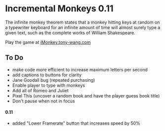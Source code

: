 Incremental Monkeys 0.11
=======

The infinite monkey theorem states that a monkey hitting keys at random on a typewriter keyboard for an infinite amount of time will almost surely type a given text, such as the complete works of William Shakespeare.

Play the game at [iMonkey.tony-wang.com](http://iMonkey.tony-wang.com)

To Do
------
- make code more efficient to increase maximum letters per second
- add captions to buttons for clarity
- Jane Goodall bug (repeated purchasing)
- Enable player to type with monkeys
- Add all of Romeo and Juliet
- Pixel This (uncover a random book and have the player guess book title)
- Don't pause when not in focus


#### 0.11

- added "Lower Framerate" button that increases speed by 50%